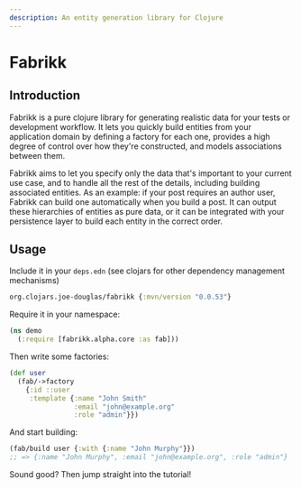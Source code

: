 ```yaml
---
description: An entity generation library for Clojure
---
```


# Fabrikk

## Introduction

Fabrikk is a pure clojure library for generating realistic data for your tests or development workflow. It lets you quickly build entities from your application domain by defining a factory for each one, provides a high degree of control over how they're constructed, and models associations between them.

Fabrikk aims to let you specify only the data that's important to your current use case, and to handle all the rest of the details, including building associated entities. As an example: if your post requires an author user, Fabrikk can build one automatically when you build a post. It can output these hierarchies of entities as pure data, or it can be integrated with your persistence layer to build each entity in the correct order.

## Usage

Include it in your `deps.edn` (see clojars for other dependency management mechanisms)

```clojure
org.clojars.joe-douglas/fabrikk {:mvn/version "0.0.53"}
```

Require it in your namespace:

```clojure
(ns demo
  (:require [fabrikk.alpha.core :as fab]))
```

Then write some factories:

```clojure
(def user
  (fab/->factory
    {:id ::user
     :template {:name "John Smith"
                :email "john@example.org"
                :role "admin"}}) 
```

And start building:

```clojure
(fab/build user {:with {:name "John Murphy"}})
;; => {:name "John Murphy", :email "john@example.org", :role "admin"}
```

Sound good? Then jump straight into the tutorial!
